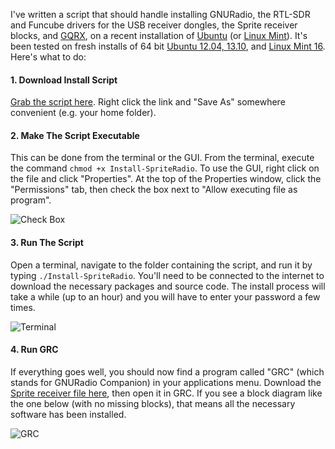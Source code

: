 I've written a script that should handle installing GNURadio, the RTL-SDR and Funcube drivers for the USB receiver dongles, the Sprite receiver blocks, and [GQRX](http://gqrx.dk/), on a recent installation of [Ubuntu](http://www.ubuntu.com/) (or [Linux Mint](http://linuxmint.com/)). It's been tested on fresh installs of 64 bit [Ubuntu 12.04, 13.10](http://www.ubuntu.com/download/desktop), and [Linux Mint 16](http://www.linuxmint.com/download.php). Here's what to do:

#### 1. Download Install Script
[Grab the script here](https://raw.github.com/zacinaction/kicksat-groundstation/master/Install-SpriteRadio). Right click the link and "Save As" somewhere convenient (e.g. your home folder).

#### 2. Make The Script Executable
This can be done from the terminal or the GUI. From the terminal, execute the command `chmod +x Install-SpriteRadio`. To use the GUI, right click on the file and click "Properties". At the top of the Properties window, click the "Permissions" tab, then check the box next to "Allow executing file as program".

![Check Box](https://dl.dropboxusercontent.com/u/19178351/GItHub%20Wiki%20Pictures/GNURadio_CheckBox.png)

#### 3. Run The Script
Open a terminal, navigate to the folder containing the script, and run it by typing `./Install-SpriteRadio`. You'll need to be connected to the internet to download the necessary packages and source code. The install process will take a while (up to an hour) and you will have to enter your password a few times.

![Terminal](https://dl.dropboxusercontent.com/u/19178351/GItHub%20Wiki%20Pictures/GNURadio_Term.png)

#### 4. Run GRC
If everything goes well, you should now find a program called "GRC" (which stands for GNURadio Companion) in your applications menu. Download the [Sprite receiver file here](https://raw.githubusercontent.com/zacinaction/kicksat-groundstation/master/SpriteReceiver.grc), then open it in GRC. If you see a block diagram like the one below (with no missing blocks), that means all the necessary software has been installed.

![GRC](https://dl.dropboxusercontent.com/u/19178351/GItHub%20Wiki%20Pictures/GNURadio_GRC.png)